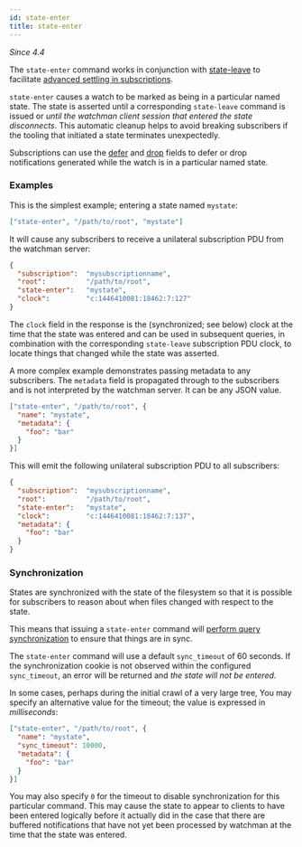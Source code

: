 ```yaml
---
id: state-enter
title: state-enter
---
```


*Since 4.4*

The `state-enter` command works in conjunction with
[state-leave](/docs/state-leave) to facilitate [advanced
settling in subscriptions](/docs/subscribe#advanced-settling).

`state-enter` causes a watch to be marked as being in a particular named
state.  The state is asserted until a corresponding `state-leave` command is
issued or *until the watchman client session that entered the state
disconnects*.  This automatic cleanup helps to avoid breaking subscribers
if the tooling that initiated a state terminates unexpectedly.

Subscriptions can use the [defer](/docs/subscribe#defer) and
[drop](/docs/subscribe#drop) fields to defer or drop
notifications generated while the watch is in a particular named state.

### Examples

This is the simplest example; entering a state named `mystate`:

```json
["state-enter", "/path/to/root", "mystate"]
```

It will cause any subscribers to receive a unilateral subscription PDU
from the watchman server:

```json
{
  "subscription":  "mysubscriptionname",
  "root":          "/path/to/root",
  "state-enter":   "mystate",
  "clock":         "c:1446410081:18462:7:127"
}
```

The `clock` field in the response is the (synchronized; see below) clock at the
time that the state was entered and can be used in subsequent queries, in
combination with the corresponding `state-leave` subscription PDU clock, to
locate things that changed while the state was asserted.

A more complex example demonstrates passing metadata to any subscribers.  The
`metadata` field is propagated through to the subscribers and is not
interpreted by the watchman server.  It can be any JSON value.

```json
["state-enter", "/path/to/root", {
  "name": "mystate",
  "metadata": {
    "foo": "bar"
  }
}]
```

This will emit the following unilateral subscription PDU to all subscribers:

```json
{
  "subscription":  "mysubscriptionname",
  "root":          "/path/to/root",
  "state-enter":   "mystate",
  "clock":         "c:1446410081:18462:7:137",
  "metadata": {
    "foo": "bar"
  }
}
```

### Synchronization

States are synchronized with the state of the filesystem so that it is
possible for subscribers to reason about when files changed with respect to
the state.

This means that issuing a `state-enter` command will [perform query
synchronization](/docs/cookies#how-cookies-work) to ensure that
things are in sync.

The `state-enter` command will use a default `sync_timeout` of 60 seconds.
If the synchronization cookie is not observed within the configured
`sync_timeout`, an error will be returned and *the state will not be entered*.

In some cases, perhaps during the initial crawl of a very large tree, You may
specify an alternative value for the timeout; the value is expressed in
*milliseconds*:

```json
["state-enter", "/path/to/root", {
  "name": "mystate",
  "sync_timeout": 10000,
  "metadata": {
    "foo": "bar"
  }
}]
```

You may also specify `0` for the timeout to disable synchronization for this
particular command.   This may cause the state to appear to clients to have
been entered logically before it actually did in the case that there are
buffered notifications that have not yet been processed by watchman at the time
that the state was entered.

